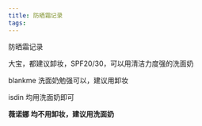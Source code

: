```yaml
---
title: 防晒霜记录
tags:
---
```


防晒霜记录

大宝，都建议卸妆，SPF20/30，可以用清洁力度强的洗面奶

blankme  洗面奶勉强可以，建议用卸妆

isdin  均用洗面奶即可

**薇诺娜 均不用卸妆，建议用洗面奶**

